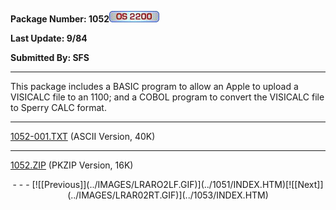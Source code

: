 <x-sas-window top="66" bottom="768" left="8" right="538">
<meta name="FORMATTER" content="Microsoft FrontPage 2.0">



<b>Package Number: 1052</b>![](../IMAGES/OS2200.JPG)


<b>Last Update: 9/84</b>


<b>Submitted By: SFS</b>


&#10;
- - -
This package includes a BASIC program to allow an Apple to upload a
VISICALC file to an 1100; and a COBOL program to convert the VISICALC
file to Sperry CALC format.


&#10;
- - -
[1052-001.TXT](1052-001.TXT)
(ASCII Version, 40K)


&#10;
- - -
[1052.ZIP](1052.ZIP)
(PKZIP Version, 16K)

<center>
- - -
[![[Previous]](../IMAGES/LRARO2LF.GIF)](../1051/INDEX.HTM)[![[Next]](../IMAGES/LRAR02RT.GIF)](../1053/INDEX.HTM)
</center>


</x-sas-window>